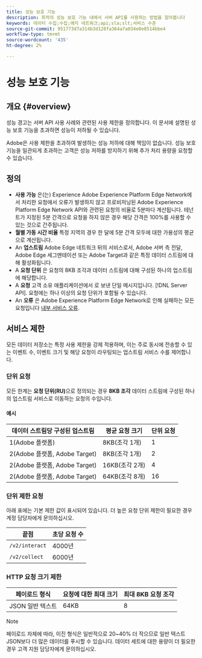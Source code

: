 ```yaml
---
title: 성능 보호 기능
description: 최적의 성능 보호 기능 내에서 서버 API를 사용하는 방법을 알아봅니다
keywords: 데이터 수집;수집;에지 네트워크;api;sla;slt;서비스 수준
source-git-commit: 951773d7a314b3d128fa364a7a034e0e8514bbe4
workflow-type: tm+mt
source-wordcount: '435'
ht-degree: 2%

---
```



# 성능 보호 기능

## 개요 {#overview}

성능 경고는 서버 API 사용 사례와 관련된 사용 제한을 정의합니다. 이 문서에 설명된 성능 보호 기능을 초과하면 성능이 저하될 수 있습니다.

Adobe은 사용 제한을 초과하여 발생하는 성능 저하에 대해 책임이 없습니다. 성능 보호 기능을 일관되게 초과하는 고객은 성능 저하를 방지하기 위해 추가 처리 용량을 요청할 수 있습니다.

## 정의

* **사용 가능** 은(는) Experience Adobe Experience Platform Edge Network에서 처리한 요청에서 오류가 발생하지 않고 프로비저닝된 Adobe Experience Platform Edge Network API와 관련된 요청의 비율로 5분마다 계산됩니다. 테넌트가 지정된 5분 간격으로 요청을 하지 않은 경우 해당 간격은 100%를 사용할 수 있는 것으로 간주됩니다.
* **월별 가동 시간 비율** 특정 지역의 경우 한 달에 5분 간격 모두에 대한 가용성의 평균으로 계산됩니다.
* An **업스트림** Adobe Edge 네트워크 뒤의 서비스로서, Adobe 서버 측 전달, Adobe Edge 세그멘테이션 또는 Adobe Target과 같은 특정 데이터 스트림에 대해 활성화됩니다.
* A **요청 단위** 은 요청의 8KB 조각과 데이터 스트림에 대해 구성된 하나의 업스트림에 해당합니다.
* A **요청** 고객 소유 애플리케이션에서 로 보낸 단일 메시지입니다. [!DNL Server API]. 요청에는 하나 이상의 요청 단위가 포함될 수 있습니다.
* An **오류** 은 Adobe Experience Platform Edge Network로 인해 실패하는 모든 요청입니다 [내부 서비스 오류](error-handling.md).

## 서비스 제한

모든 데이터 저장소는 특정 사용 제한을 강제 적용하며, 이는 주로 동시에 전송할 수 있는 이벤트 수, 이벤트 크기 및 해당 요청이 라우팅되는 업스트림 서비스 수를 제어합니다.

### 단위 요청

모든 한계는 **요청 단위(RU)**&#x200B;으로 정의되는 경우 **8KB 조각** 데이터 스트림에 구성된 하나의 업스트림 서비스로 이동하는 요청의 수입니다.

#### 예시

| 데이터 스트림당 구성된 업스트림 | 평균 요청 크기 | 단위 요청 |
| --- | --- | --- |
| 1(Adobe 플랫폼) | 8KB(조각 1개) | 1 |
| 2(Adobe 플랫폼, Adobe Target) | 8KB(조각 1개) | 2 |
| 2(Adobe 플랫폼, Adobe Target) | 16KB(조각 2개) | 4 |
| 2(Adobe 플랫폼, Adobe Target) | 64KB(조각 8개) | 16 |

### 단위 제한 요청

아래 표에는 기본 제한 값이 표시되어 있습니다. 더 높은 요청 단위 제한이 필요한 경우 계정 담당자에게 문의하십시오.

| 끝점 | 초당 요청 수 |
| --- | --- |
| `/v2/interact` | 4000년 |
| `/v2/collect` | 6000년 |


### HTTP 요청 크기 제한

| 페이로드 형식 | 요청에 대한 최대 크기 | 최대 8KB 요청 조각 |
| --- | --- | --- |
| JSON 일반 텍스트 | 64KB | 8 |


>[!NOTE]
>
>페이로드 자체에 따라, 이진 형식은 일반적으로 20~40% 더 작으므로 일반 텍스트 JSON보다 더 많은 데이터를 푸시할 수 있습니다. 데이터 세트에 대한 용량이 더 필요한 경우 고객 지원 담당자에게 문의하십시오.